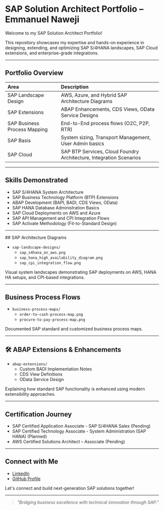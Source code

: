 # SAP Solution Architect Portfolio – Emmanuel Naweji

Welcome to my SAP Solution Architect Portfolio!

This repository showcases my expertise and hands-on experience in designing, extending, and optimizing SAP S/4HANA landscapes, SAP Cloud extensions, and enterprise-grade integrations.

---

## Portfolio Overview

| Area | Description |
|:-----|:------------|
| SAP Landscape Design | AWS, Azure, and Hybrid SAP Architecture Diagrams |
| SAP Extensions | ABAP Enhancements, CDS Views, OData Service Designs |
| SAP Business Process Mapping | End-to-End process flows (O2C, P2P, RTR) |
| SAP Basis | System sizing, Transport Management, User Admin basics |
| SAP Cloud | SAP BTP Services, Cloud Foundry Architecture, Integration Scenarios |

---

## Skills Demonstrated

- SAP S/4HANA System Architecture
- SAP Business Technology Platform (BTP) Extensions
- ABAP Development (BAPI, BADI, CDS Views, OData)
- SAP HANA Database Administration Basics
- SAP Cloud Deployments on AWS and Azure
- SAP API Management and CPI Integration Flows
- SAP Activate Methodology (Fit-to-Standard Design)

---

##️ SAP Architecture Diagrams

- `sap-landscape-designs/`
  - `sap_s4hana_on_aws.png`
  - `sap_hana_high_availability_diagram.png`
  - `sap_cpi_integration_flow.png`

Visual system landscapes demonstrating SAP deployments on AWS, HANA HA setups, and CPI-based integrations.

---

## Business Process Flows

- `business-process-maps/`
  - `order-to-cash-process-map.png`
  - `procure-to-pay-process-map.png`

Documented SAP standard and customized business process maps.

---

## 🛠 ABAP Extensions & Enhancements

- `abap-extensions/`
  - Custom BADI Implementation Notes
  - CDS View Definitions
  - OData Service Design

Explaining how standard SAP functionality is enhanced using modern extensibility approaches.

---

## Certification Journey

- SAP Certified Application Associate - SAP S/4HANA Sales (Pending)
- SAP Certified Technology Associate - System Administration (SAP HANA) (Planned)
- AWS Certified Solutions Architect – Associate (Pending)

---

## Connect with Me

- [LinkedIn](https://linkedin.com/in/ready2assist/)
- [GitHub Profile](https://github.com/Here2ServeU)

Let's connect and build next-generation SAP solutions together!

---

> *"Bridging business excellence with technical innovation through SAP."*

